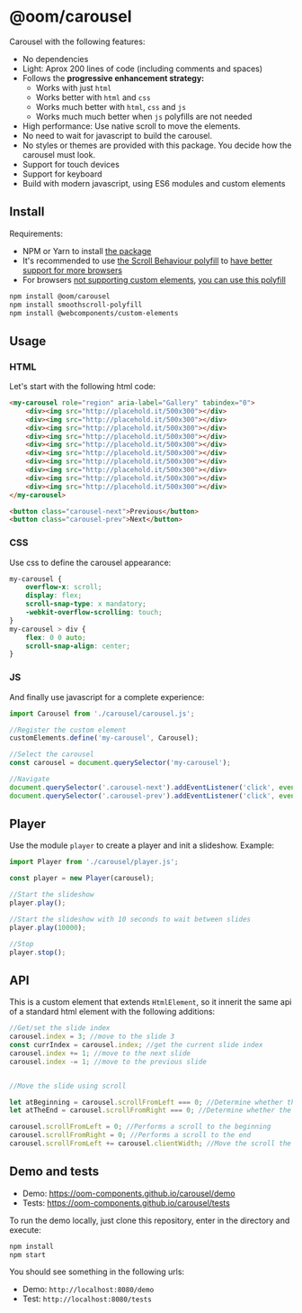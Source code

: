 # @oom/carousel

Carousel with the following features:

* No dependencies
* Light: Aprox 200 lines of code (including comments and spaces)
* Follows the **progressive enhancement strategy:**
  * Works with just `html`
  * Works better with `html` and `css`
  * Works much better with `html`, `css` and `js`
  * Works much much better when `js` polyfills are not needed
* High performance: Use native scroll to move the elements.
* No need to wait for javascript to build the carousel.
* No styles or themes are provided with this package. You decide how the carousel must look.
* Support for touch devices
* Support for keyboard
* Build with modern javascript, using ES6 modules and custom elements

## Install

Requirements:

* NPM or Yarn to install [the package](https://www.npmjs.com/package/@oom/carousel)
* It's recommended to use [the Scroll Behaviour polyfill](https://github.com/iamdustan/smoothscroll) to [have better support for more browsers](https://caniuse.com/#feat=css-scroll-behavior)
* For browsers [not supporting custom elements](https://caniuse.com/#feat=custom-elementsv1), [you can use this polyfill](https://github.com/webcomponents/custom-elements)

```sh
npm install @oom/carousel
npm install smoothscroll-polyfill
npm install @webcomponents/custom-elements
```

## Usage

### HTML

Let's start with the following html code:

```html
<my-carousel role="region" aria-label="Gallery" tabindex="0">
    <div><img src="http://placehold.it/500x300"></div>
    <div><img src="http://placehold.it/500x300"></div>
    <div><img src="http://placehold.it/500x300"></div>
    <div><img src="http://placehold.it/500x300"></div>
    <div><img src="http://placehold.it/500x300"></div>
    <div><img src="http://placehold.it/500x300"></div>
    <div><img src="http://placehold.it/500x300"></div>
    <div><img src="http://placehold.it/500x300"></div>
    <div><img src="http://placehold.it/500x300"></div>
    <div><img src="http://placehold.it/500x300"></div>
</my-carousel>

<button class="carousel-next">Previous</button>
<button class="carousel-prev">Next</button>
```

### CSS

Use css to define the carousel appearance:

```css
my-carousel {
    overflow-x: scroll;
    display: flex;
    scroll-snap-type: x mandatory;
    -webkit-overflow-scrolling: touch;
}
my-carousel > div {
    flex: 0 0 auto;
    scroll-snap-align: center;
}
```

### JS

And finally use javascript for a complete experience:

```js
import Carousel from './carousel/carousel.js';

//Register the custom element
customElements.define('my-carousel', Carousel);

//Select the carousel
const carousel = document.querySelector('my-carousel');

//Navigate
document.querySelector('.carousel-next').addEventListener('click', event => carousel.index += 1);
document.querySelector('.carousel-prev').addEventListener('click', event => carousel.index -= 1);
```

## Player

Use the module `player` to create a player and init a slideshow. Example:

```js
import Player from './carousel/player.js';

const player = new Player(carousel);

//Start the slideshow
player.play();

//Start the slideshow with 10 seconds to wait between slides
player.play(10000);

//Stop
player.stop();
```

## API

This is a custom element that extends `HtmlElement`, so it innerit the same api of a standard html element with the following additions:

```js
//Get/set the slide index
carousel.index = 3; //move to the slide 3
const currIndex = carousel.index; //get the current slide index
carousel.index += 1; //move to the next slide
carousel.index -= 1; //move to the previous slide


//Move the slide using scroll

let atBeginning = carousel.scrollFromLeft === 0; //Determine whether the scroll is at begining
let atTheEnd = carousel.scrollFromRight === 0; //Determine whether the scroll is at the end

carousel.scrollFromLeft = 0; //Performs a scroll to the beginning
carousel.scrollFromRight = 0; //Performs a scroll to the end
carousel.scrollFromLeft += carousel.clientWidth; //Move the scroll the equivalent of the width of the carousel
```

## Demo and tests

- Demo: https://oom-components.github.io/carousel/demo
- Tests: https://oom-components.github.io/carousel/tests

To run the demo locally, just clone this repository, enter in the directory and execute:

```sh
npm install
npm start
```

You should see something in the following urls:

- Demo: `http://localhost:8080/demo`
- Test: `http://localhost:8080/tests`
